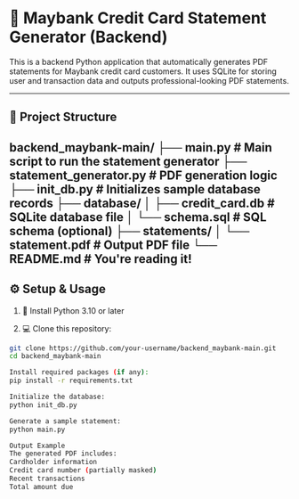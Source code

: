 # 🏦 Maybank Credit Card Statement Generator (Backend)

This is a backend Python application that automatically generates PDF statements for Maybank credit card customers. It uses SQLite for storing user and transaction data and outputs professional-looking PDF statements.

---

## 📂 Project Structure

backend_maybank-main/ ├── main.py # Main script to run the statement generator ├── statement_generator.py # PDF generation logic ├── init_db.py # Initializes sample database records ├── database/ │ ├── credit_card.db # SQLite database file │ └── schema.sql # SQL schema (optional) ├── statements/ │ └── statement.pdf # Output PDF file └── README.md # You're reading it!
---

## ⚙️ Setup & Usage

1. 🔧 Install Python 3.10 or later

2. 💻 Clone this repository:
```bash
git clone https://github.com/your-username/backend_maybank-main.git
cd backend_maybank-main

Install required packages (if any):
pip install -r requirements.txt

Initialize the database:
python init_db.py

Generate a sample statement:
python main.py

Output Example
The generated PDF includes:
Cardholder information
Credit card number (partially masked)
Recent transactions
Total amount due

